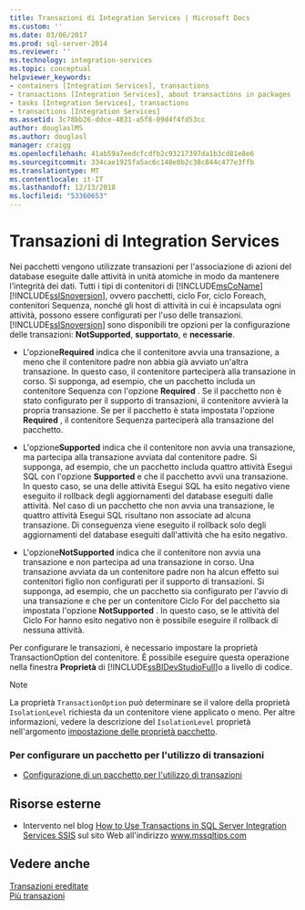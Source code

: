 ```yaml
---
title: Transazioni di Integration Services | Microsoft Docs
ms.custom: ''
ms.date: 03/06/2017
ms.prod: sql-server-2014
ms.reviewer: ''
ms.technology: integration-services
ms.topic: conceptual
helpviewer_keywords:
- containers [Integration Services], transactions
- transactions [Integration Services], about transactions in packages
- tasks [Integration Services], transactions
- transactions [Integration Services]
ms.assetid: 3c78bb26-ddce-4831-a5f8-09d4f4fd53cc
author: douglaslMS
ms.author: douglasl
manager: craigg
ms.openlocfilehash: 41ab59a7eedcfcdfb2c93217397da1b3cd81e8e6
ms.sourcegitcommit: 334cae1925fa5ac6c140e0b2c38c844c477e3ffb
ms.translationtype: MT
ms.contentlocale: it-IT
ms.lasthandoff: 12/13/2018
ms.locfileid: "53360653"
---
```

# <a name="integration-services-transactions"></a>Transazioni di Integration Services
  Nei pacchetti vengono utilizzate transazioni per l'associazione di azioni del database eseguite dalle attività in unità atomiche in modo da mantenere l'integrità dei dati. Tutti i tipi di contenitori di [!INCLUDE[msCoName](../includes/msconame-md.md)] [!INCLUDE[ssISnoversion](../includes/ssisnoversion-md.md)], ovvero pacchetti, ciclo For, ciclo Foreach, contenitori Sequenza, nonché gli host di attività in cui è incapsulata ogni attività, possono essere configurati per l'uso delle transazioni. [!INCLUDE[ssISnoversion](../includes/ssisnoversion-md.md)] sono disponibili tre opzioni per la configurazione delle transazioni: **NotSupported**, **supportato**, e **necessarie**.  
  
-   L'opzione**Required** indica che il contenitore avvia una transazione, a meno che il contenitore padre non abbia già avviato un'altra transazione. In questo caso, il contenitore parteciperà alla transazione in corso. Si supponga, ad esempio, che un pacchetto includa un contenitore Sequenza con l'opzione **Required** . Se il pacchetto non è stato configurato per il supporto di transazioni, il contenitore avvierà la propria transazione. Se per il pacchetto è stata impostata l'opzione **Required** , il contenitore Sequenza parteciperà alla transazione del pacchetto.  
  
-   L'opzione**Supported** indica che il contenitore non avvia una transazione, ma partecipa alla transazione avviata dal contenitore padre. Si supponga, ad esempio, che un pacchetto includa quattro attività Esegui SQL con l'opzione **Supported** e che il pacchetto avvii una transazione. In questo caso, se una delle attività Esegui SQL ha esito negativo viene eseguito il rollback degli aggiornamenti del database eseguiti dalle attività. Nel caso di un pacchetto che non avvia una transazione, le quattro attività Esegui SQL risultano non associate ad alcuna transazione. Di conseguenza viene eseguito il rollback solo degli aggiornamenti del database eseguiti dall'attività che ha esito negativo.  
  
-   L'opzione**NotSupported** indica che il contenitore non avvia una transazione e non partecipa ad una transazione in corso. Una transazione avviata da un contenitore padre non ha alcun effetto sui contenitori figlio non configurati per il supporto di transazioni. Si supponga, ad esempio, che un pacchetto sia configurato per l'avvio di una transazione e che per un contenitore Ciclo For del pacchetto sia impostata l'opzione **NotSupported** . In questo caso, se le attività del Ciclo For hanno esito negativo non è possibile eseguire il rollback di nessuna attività.  
  
 Per configurare le transazioni, è necessario impostare la proprietà TransactionOption del contenitore. È possibile eseguire questa operazione nella finestra **Proprietà** di [!INCLUDE[ssBIDevStudioFull](../includes/ssbidevstudiofull-md.md)]o a livello di codice.  
  
> [!NOTE]  
>  La proprietà `TransactionOption` può determinare se il valore della proprietà `IsolationLevel` richiesta da un contenitore viene applicato o meno. Per altre informazioni, vedere la descrizione del `IsolationLevel` proprietà nell'argomento [impostazione delle proprietà pacchetto](set-package-properties.md).  
  
### <a name="to-configure-a-package-to-use-transactions"></a>Per configurare un pacchetto per l'utilizzo di transazioni  
  
-   [Configurazione di un pacchetto per l'utilizzo di transazioni](../relational-databases/native-client-ole-db-transactions/transactions.md)  
  
## <a name="external-resources"></a>Risorse esterne  
  
-   Intervento nel blog [How to Use Transactions in SQL Server Integration Services SSIS](https://go.microsoft.com/fwlink/?LinkId=157783) sul sito Web all'indirizzo www.mssqltips.com  
  
## <a name="see-also"></a>Vedere anche  
 [Transazioni ereditate](../../2014/integration-services/inherited-transactions.md)   
 [Più transazioni](../../2014/integration-services/multiple-transactions.md)  
  
  

